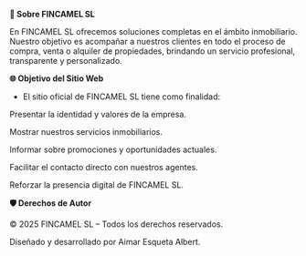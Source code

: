 **📍 Sobre FINCAMEL SL**

En FINCAMEL SL ofrecemos soluciones completas en el ámbito inmobiliario. Nuestro objetivo es acompañar a nuestros clientes en todo el proceso de compra, venta o alquiler de propiedades, brindando un servicio profesional, transparente y personalizado.

**🌐 Objetivo del Sitio Web**

- El sitio oficial de FINCAMEL SL tiene como finalidad:

Presentar la identidad y valores de la empresa.

Mostrar nuestros servicios inmobiliarios.

Informar sobre promociones y oportunidades actuales.

Facilitar el contacto directo con nuestros agentes.

Reforzar la presencia digital de FINCAMEL SL.


**🛡️ Derechos de Autor**

© 2025 FINCAMEL SL – Todos los derechos reservados.

Diseñado y desarrollado por Aimar Esqueta Albert.
